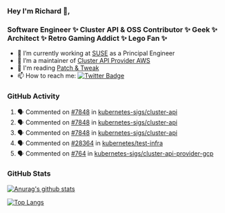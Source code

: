 ### Hey I'm Richard 👋, 

<h3 align="left">Software Engineer ✨ Cluster API & OSS Contributor ✨ Geek ✨ Architect ✨ Retro Gaming Addict ✨ Lego Fan ✨</h3>

- 🔭 I’m currently working at [SUSE](https://www.suse.com/) as a Principal Engineer
- 👯 I’m a maintainer of [Cluster API Provider AWS](https://github.com/kubernetes-sigs/cluster-api-provider-aws)
- 💬 I'm reading [Patch & Tweak](https://bjooks.com/products/patch-tweak-exploring-modular-synthesis)
- 📫 How to reach me: [![Twitter Badge](https://img.shields.io/badge/-@fruit_case-00acee?style=flat&logo=Twitter&logoColor=white)](https://twitter.com/intent/follow?screen_name=fruit_case "Follow on Twitter")

### GitHub Activity 

<!--START_SECTION:activity-->
1. 🗣 Commented on [#7848](https://github.com/kubernetes-sigs/cluster-api/issues/7848) in [kubernetes-sigs/cluster-api](https://github.com/kubernetes-sigs/cluster-api)
2. 🗣 Commented on [#7848](https://github.com/kubernetes-sigs/cluster-api/issues/7848) in [kubernetes-sigs/cluster-api](https://github.com/kubernetes-sigs/cluster-api)
3. 🗣 Commented on [#7848](https://github.com/kubernetes-sigs/cluster-api/issues/7848) in [kubernetes-sigs/cluster-api](https://github.com/kubernetes-sigs/cluster-api)
4. 🗣 Commented on [#28364](https://github.com/kubernetes/test-infra/issues/28364) in [kubernetes/test-infra](https://github.com/kubernetes/test-infra)
5. 🗣 Commented on [#764](https://github.com/kubernetes-sigs/cluster-api-provider-gcp/issues/764) in [kubernetes-sigs/cluster-api-provider-gcp](https://github.com/kubernetes-sigs/cluster-api-provider-gcp)
<!--END_SECTION:activity-->

### GitHub Stats

[![Anurag's github stats](https://github-readme-stats.vercel.app/api?username=richardcase&count_private=true&show_icons=true)](https://github.com/anuraghazra/github-readme-stats)

[![Top Langs](https://github-readme-stats.vercel.app/api/top-langs/?username=richardcase&hide=html&layout=compact)](https://github.com/anuraghazra/github-readme-stats)
